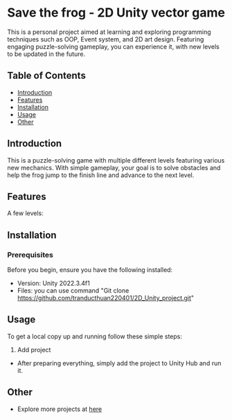 # Save the frog - 2D Unity vector game

This is a personal project aimed at learning and exploring programming techniques such as OOP, Event system, and 2D art design. Featuring engaging puzzle-solving gameplay, you can experience it, with new levels to be updated in the future.

## Table of Contents

- [Introduction](#introduction)
- [Features](#features)
- [Installation](#installation)
- [Usage](#usage)
- [Other](#other)

## Introduction

This is a puzzle-solving game with multiple different levels featuring various new mechanics. With simple gameplay, your goal is to solve obstacles and help the frog jump to the finish line and advance to the next level.

## Features

A few levels:


## Installation

### Prerequisites

Before you begin, ensure you have the following installed:

- Version: Unity 2022.3.4f1  
- Files: you can use command "Git clone https://github.com/tranducthuan220401/2D_Unity_project.git" 

## Usage

To get a local copy up and running follow these simple steps:

1. Add project 
- After preparing everything, simply add the project to Unity Hub and run it.
## Other
- Explore more projects at [here](https://github.com/tranducthuan220401)
